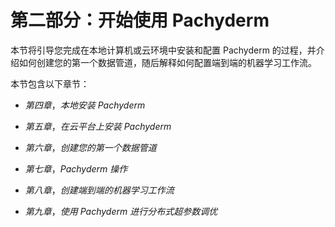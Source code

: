 # 第二部分：开始使用 Pachyderm

本节将引导您完成在本地计算机或云环境中安装和配置 Pachyderm 的过程，并介绍如何创建您的第一个数据管道，随后解释如何配置端到端的机器学习工作流。

本节包含以下章节：

+   *第四章*，*本地安装 Pachyderm*

+   *第五章*，*在云平台上安装 Pachyderm*

+   *第六章*，*创建您的第一个数据管道*

+   *第七章*，*Pachyderm 操作*

+   *第八章*，*创建端到端的机器学习工作流*

+   *第九章*，*使用 Pachyderm 进行分布式超参数调优*

